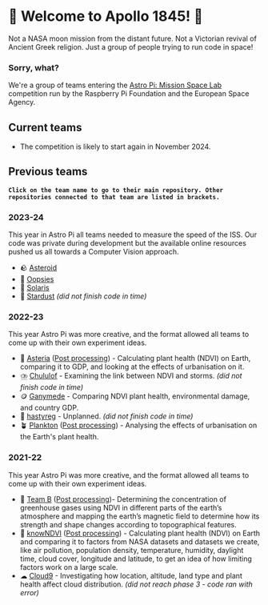 # 🚀 Welcome to Apollo 1845! 🚀
Not a NASA moon mission from the distant future. Not a Victorian revival of Ancient Greek religion. Just a group of people trying to run code in space!
### Sorry, what?
We're a group of teams entering the [Astro Pi: Mission Space Lab](https://astro-pi.org/mission-space-lab/) competition run by the Raspberry Pi Foundation and the European Space Agency.

## Current teams
* The competition is likely to start again in November 2024.

## Previous teams
__` Click on the team name to go to their main repository. Other repositories connected to that team are listed in brackets. `__
### 2023-24
This year in Astro Pi all teams needed to measure the speed of the ISS. Our code was private during development but the available online resources pushed us all towards a Computer Vision approach.
* 🪨 [Asteroid](https://github.com/apollo-1845/2023-Asteroid)
* 🤭 [Oopsies](https://github.com/apollo-1845/2023-Oopsies)
* 🌅 [Solaris](https://github.com/apollo-1845/2023-Solaris)
* 🌃 [Stardust](https://github.com/apollo-1845/2023-Stardust) _(did not finish code in time)_
### 2022-23
This year Astro Pi was more creative, and the format allowed all teams to come up with their own experiment ideas.
* 🌇 [Asteria](https://github.com/apollo-1845/2022-Asteria) ([Post processing](https://github.com/apollo-1845/2022-Asteria/tree/master/Post-processing)) - Calculating plant health (NDVI) on Earth, comparing it to GDP, and looking at the effects of urbanisation on it.
* ⛈️ [Chululof](https://github.com/apollo-1845/2022-Chululof) - Examining the link between NDVI and storms. _(did not finish code in time)_
* 🪙 [Ganymede](https://github.com/apollo-1845/2022-Ganymede) - Comparing NDVI plant health, environmental damage, and country GDP.
* 🚫 [hastyreg](https://github.com/apollo-1845/2022-hastyreg) - Unplanned. _(did not finish code in time)_
* 🪴 [Plankton](https://github.com/apollo-1845/2022-Plankton) ([Post processing](https://github.com/apollo-1845/2022-Plankton-post-processing)) - Analysing the effects of urbanisation on the Earth's plant health.
### 2021-22
This year Astro Pi was more creative, and the format allowed all teams to come up with their own experiment ideas.
* 🎈 [Team B](https://github.com/apollo-1845/2021-Team-B) ([Post processing](https://github.com/apollo-1845/2021-Team-B-post-processing))- Determining the concentration of greenhouse gases using NDVI in different parts of the earth’s atmosphere and mapping the earth’s magnetic field to determine how its strength and shape changes according to topographical features. 
* 🌳 [knowNDVI](https://github.com/apollo-1845/2021-knowNDVI) ([Post processing](https://github.com/apollo-1845/2021-knowNDVI-post-processing)) - Calculating plant health (NDVI) on Earth and comparing it to factors from NASA datasets and datasets we create, like air pollution, population density, temperature, humidity, daylight time, cloud cover, longitude and latitude, to get an idea of how limiting factors work on a large scale. 
* ☁ [Cloud9](https://github.com/apollo-1845/2021-Cloud9) - Investigating how location, altitude, land type and plant health affect cloud distribution. _(did not reach phase 3 - code ran with error)_
